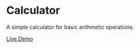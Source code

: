 # Calculator
A simple calculator for basic arithmetic operations.

[Live Demo](https://nicrodri.github.io/Calculator/)
